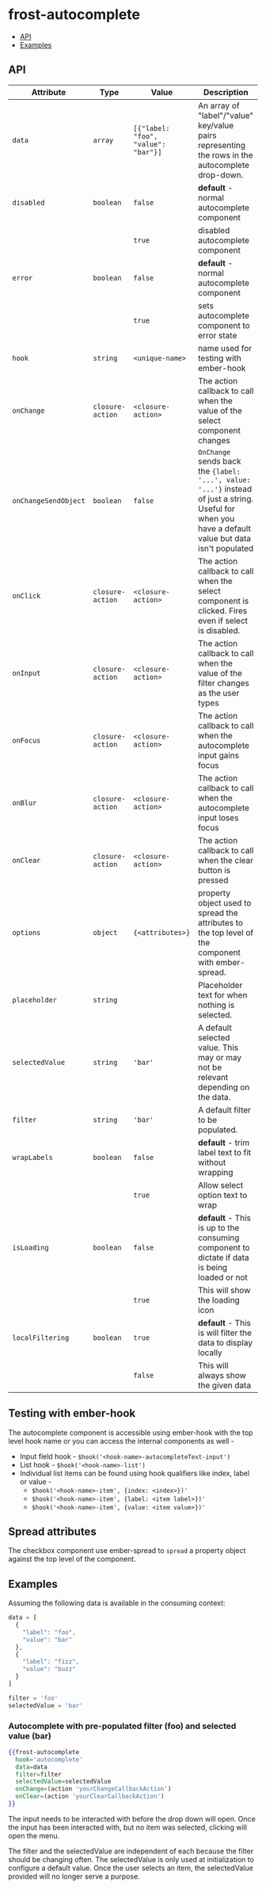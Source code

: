 # frost-autocomplete

 * [API](#api)
 * [Examples](#examples)

## API
| Attribute       | Type | Value | Description |
| --------------- | ---- | ----- | ----------- |
| `data`          | `array` | `[{"label: "foo", "value": "bar"}]` |  An array of "label"/"value" key/value pairs representing the rows in the autocomplete drop-down. |
| `disabled`      | `boolean` | `false` | **default** - normal autocomplete component |
|      |  | `true` | disabled autocomplete component |
| `error`        | `boolean` |`false` | **default** - normal autocomplete component |
|    | | `true` | sets autocomplete component to error state |
| `hook` | `string` | `<unique-name>` | name used for testing with ember-hook |
| `onChange`     | `closure-action` | `<closure-action>` | The action callback to call when the value of the select component changes |
| `onChangeSendObject`     | `boolean` | `false` | `OnChange` sends back the `{label: '...', value: '...'}` instead of just a string. Useful for when you have a default value but data isn't populated|
| `onClick`      | `closure-action` | `<closure-action>` | The action callback to call when the select component is clicked. Fires even if select is disabled. |
| `onInput`      | `closure-action` | `<closure-action>` | The action callback to call when the value of the filter changes as the user types |
| `onFocus`      | `closure-action` | `<closure-action>` | The action callback to call when the autocomplete input gains focus |
| `onBlur`      | `closure-action` | `<closure-action>` | The action callback to call when the autocomplete input loses focus |
| `onClear`      | `closure-action` | `<closure-action>` | The action callback to call when the clear button is pressed |
| `options` | `object` | `{<attributes>}` | property object used to spread the attributes to the top level of the component with ember-spread. |
| `placeholder` | `string` | | Placeholder text for when nothing is selected. |
| `selectedValue` | `string` | `'bar'` | A default selected value. This may or may not be relevant depending on the data. |
| `filter` | `string` | `'bar'` | A default filter to be populated. |
| `wrapLabels` | `boolean` | `false` | **default** - trim label text to fit without wrapping |
| | | `true` | Allow select option text to wrap |
| `isLoading` | `boolean` | `false` | **default** - This is up to the consuming component to dictate if data is being loaded or not |
| | | `true` | This will show the loading icon |
| `localFiltering` | `boolean` | `true` | **default** - This is will filter the data to display locally|
| | | `false` | This will always show the given data |
## Testing with ember-hook
The autocomplete component is accessible using ember-hook with the top level hook name or you can access the internal
components as well -
* Input field hook - `$hook('<hook-name>-autocompleteText-input')`
* List hook - `$hook('<hook-name>-list')`
* Individual list items can be found using hook qualifiers like index, label or value -
  - `$hook('<hook-name>-item', {index: <index>})'`
  - `$hook('<hook-name>-item', {label: <item label>})'`
  - `$hook('<hook-name>-item', {value: <item value>})'`

## Spread attributes
The checkbox component use ember-spread to `spread` a property object against the top level of the component.

## Examples
Assuming the following data is available in the consuming context:
```javascript
data = [
  {
    "label": "foo",
    "value": "bar"
  },
  {
    "label": "fizz",
    "value": "buzz"
  }
]

filter = 'foo'
selectedValue = 'bar'
```

### Autocomplete with pre-populated filter (foo) and selected value (bar)
```handlebars
{{frost-autocomplete
  hook='autocomplete'
  data=data
  filter=filter
  selectedValue=selectedValue
  onChange=(action 'yourChangeCallbackAction')
  onClear=(action 'yourClearCallbackAction')
}}
```

The input needs to be interacted with before the drop down will open.
Once the input has been interacted with, but no item was selected, clicking will open the menu.

The filter and the selectedValue are independent of each because the filter should be changing often.
The selectedValue is only used at initialization to configure a default value. Once the user selects
an item, the selectedValue provided will no longer serve a purpose.
